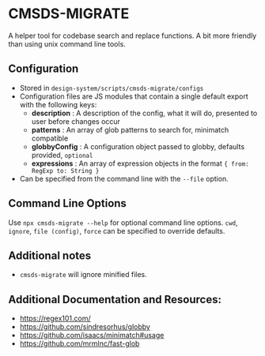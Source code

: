 # CMSDS-MIGRATE

A helper tool for codebase search and replace functions.
A bit more friendly than using unix command line tools.

## Configuration

- Stored in `design-system/scripts/cmsds-migrate/configs`
- Configuration files are JS modules that contain a single default export with the following keys:
  - **description** : A description of the config, what it will do, presented to user before changes occur
  - **patterns** : An array of glob patterns to search for, minimatch compatible
  - **globbyConfig** : A configuration object passed to globby, defaults provided, `optional`
  - **expressions** : An array of expression objects in the format `{ from: RegExp to: String }`
- Can be specified from the command line with the `--file` option.

## Command Line Options

Use `npx cmsds-migrate --help` for optional command line options. `cwd`, `ignore`, `file (config)`, `force` can be specified to override defaults.

## Additional notes

- `cmsds-migrate` will ignore minified files.

## Additional Documentation and Resources:

- https://regex101.com/
- https://github.com/sindresorhus/globby
- https://github.com/isaacs/minimatch#usage
- https://github.com/mrmlnc/fast-glob
